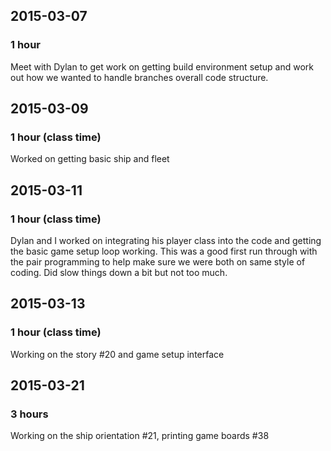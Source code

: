 ## 2015-03-07

### 1 hour

Meet with Dylan to get work on getting build environment setup and work out how we wanted to handle branches overall code structure.

## 2015-03-09

### 1 hour (class time)

Worked on getting basic ship and fleet

## 2015-03-11

### 1 hour (class time)

Dylan and I worked on integrating his player class into the code and getting the basic game setup loop working. This was a good first run through with the pair programming to help make sure we were both on same style of coding.  Did slow things down a bit but not too much.

## 2015-03-13

### 1 hour (class time)

Working on the story #20 and game setup interface

## 2015-03-21

### 3 hours

Working on the ship orientation #21, printing game boards #38
